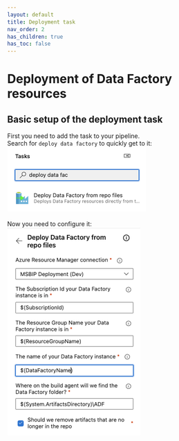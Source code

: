 ```yaml
---
layout: default
title: Deployment task
nav_order: 2
has_children: true
has_toc: false
---
```

# Deployment of Data Factory resources

## Basic setup of the deployment task
First you need to add the task to your pipeline.\
Search for `deploy data factory` to quickly get to it:\
<img src="../assets/1_AddTask.png">\
\
Now you need to configure it:\
<img src="../assets/2_BasicSetup.png">